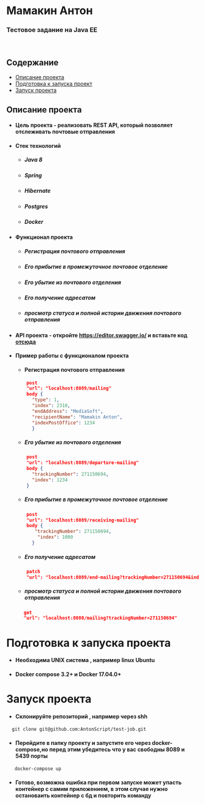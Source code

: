 # Мамакин Антон
### Тестовое задание на Java EE
<br>

## Содержание
+ [Описание проекта](#id_1)
+ [Подготовка к запуска проект](#id_2)
+ [Запуск проекта](#id_3)



## Описание проекта <a name="id_1"></a>
* #### Цель проекта - реализовать REST API, который позволяет отслеживать почтовые отправления
* #### Стек технологий
    * ##### Java 8
    * ##### Spring   
    * ##### Hibernate  
    * ##### Postgres  
    * ##### Docker   
* #### Функционал проекта
    * ##### Регистрация почтового отправления
    * ##### Его прибытие в промежуточное почтовое отделение
    * ##### Его убытие из почтового отделения
    * ##### Его получение адресатом
    * ##### просмотр статуса и полной истории движения почтового отправления
* #### API проекта - откройте https://editor.swagger.io/ и вставьте код [отсюда](https://github.com/AntonScript/test-job/blob/develop/src/main/java/com/example/testjob/api/api.yaml)  
* #### Пример работы с функционалом проекта    
    * #### Регистрация почтового отправления
    ```json
        post
        "url": "localhost:8089/mailing" 
        body {
          "type": 1,
          "index": 2310,
          "endAddress": "MediaSoft",
          "recipientName": "Mamakin Anton",
          "indexPostOffice": 1234
          }
    ```

    * ##### Его убытие из почтового отделения
    ```json
        post
        "url": "localhost:8089/departure-mailing" 
        body {
          "trackingNumber": 271150694,
          "index": 1234
        }
    ```
    
    * ##### Его прибытие в промежуточное почтовое отделение 
    ```json
        post
        "url": "localhost:8089/receiving-mailing" 
        body {
           "trackingNumber": 271150694,
            "index": 1000
          }
    ```
    * ##### Его получение адресатом
    ```json
        patch
        "url": "localhost:8089/end-mailing?trackingNumber=271150694&index=1000"
    ```
    * ##### просмотр статуса и полной истории движения почтового отправления
     ```json
        get
        "url": "localhost:8080/mailing?trackingNumber=271150694"
    ```


# Подготовка к запуска проекта <a name="id_2"></a>
* #### Необходима UNIX система , например linux Ubuntu
* #### Docker compose 3.2+ и Docker 17.04.0+

# Запуск проекта <a name="id_3"></a>
* #### Склонируйте репозиторий , например через shh
```shell
  git clone git@github.com:AntonScript/test-job.git
```
* #### Перейдите в папку проекту и запустите его через docker-compose,но перед этим убедитесь что у вас свободны 8089 и 5439 порты
```shell
   docker-compose up
```
* #### Готово, возможна ошибка при первом запуске может упасть контейнер с самим приложением, в этом случае нужно остановаить контейнер с бд и повторить команду 

